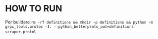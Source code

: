 # HOW TO RUN

Per buildare
`rm -rf definitions && mkdir -p definitions && python -m grpc_tools.protoc -I. --python_betterproto_out=definitions scraper.proto`\